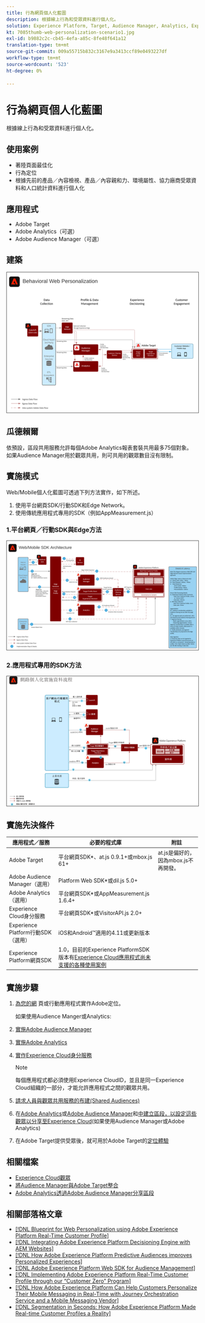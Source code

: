 ```yaml
---
title: 行為網頁個人化藍圖
description: 根據線上行為和受眾資料進行個人化。
solution: Experience Platform, Target, Audience Manager, Analytics, Experience Cloud Services, Data Collection
kt: 7085thumb-web-personalization-scenario1.jpg
exl-id: b9882c2c-cb45-4efa-a85c-8fe48f641a12
translation-type: tm+mt
source-git-commit: 009a55715b832c3167e9a3413ccf89e0493227df
workflow-type: tm+mt
source-wordcount: '523'
ht-degree: 0%

---
```


# 行為網頁個人化藍圖

根據線上行為和受眾資料進行個人化。

## 使用案例

* 著陸頁面最佳化
* 行為定位
* 根據先前的產品／內容檢視、產品／內容親和力、環境屬性、協力廠商受眾資料和人口統計資料進行個人化

## 應用程式

* Adobe Target
* Adobe Analytics（可選）
* Adobe Audience Manager（可選）

## 建築

<img src="assets/personalization.svg" alt="行為網站個人化藍圖的參考架構" style="border:1px solid #4a4a4a" />


## 瓜德賴爾

依預設，區段共用服務允許每個Adobe Analytics報表套裝共用最多75個對象。 如果Audience Manager用於觀眾共用，則可共用的觀眾數目沒有限制。 

## 實施模式

Web/Mobile個人化藍圖可透過下列方法實作，如下所述。

1. 使用平台網頁SDK/行動SDK和Edge Network。
1. 使用傳統應用程式專用的SDK（例如AppMeasurement.js）

### 1.平台網頁／行動SDK與Edge方法

<img src="assets/websdkflow.svg" alt="平台網頁SDK/行動SDK與Edge網路方法的參考架構" style="border:1px solid #4a4a4a" />

### 2.應用程式專用的SDK方法

<img src="assets/appsdkflow.png" alt="應用程式專用SDK方法的參考架構" style="border:1px solid #4a4a4a" />




## 實施先決條件

| 應用程式／服務 | 必要的程式庫 | 附註 |
|---|---|---|
| Adobe Target | 平台網頁SDK*、at.js 0.9.1+或mbox.js 61+ | at.js是偏好的，因為mbox.js不再開發。 |
| Adobe Audience Manager（選用） | Platform Web SDK*或dil.js 5.0+ |  |
| Adobe Analytics（選用） | 平台網頁SDK*或AppMeasurement.js 1.6.4+ |  |
| Experience Cloud身分服務 | 平台網頁SDK*或VisitorAPI.js 2.0+ |  |
| Experience Platform行動SDK（選用） | iOS和Android™適用的4.11或更新版本 |  |
| Experience Platform網頁SDK | 1.0，目前的Experience PlatformSDK版本有[Experience Cloud應用程式尚未支援的各種使用案例](https://github.com/adobe/alloy/projects/5) |  |

## 實施步驟

1. [為您的網](https://experienceleague.adobe.com/docs/target/using/implement-target/implementing-target.html) 頁或行動應用程式實作Adobe定位。

   如果使用Audience Manger或Analytics:

1. [實施Adobe Audience Manager](https://experienceleague.adobe.com/docs/audience-manager/user-guide/implementation-integration-guides/implement-audience-manager.html)
1. [實施Adobe Analytics](https://experienceleague.adobe.com/docs/analytics/implementation/home.html)
1. [實作Experience Cloud身分服務](https://experienceleague.adobe.com/docs/id-service/using/implementation/implementation-guides.html)

   >[!NOTE]
   >
   >每個應用程式都必須使用Experience CloudID，並且是同一Experience Cloud組織的一部分，才能允許應用程式之間的觀眾共用。

1. [請求人員與觀眾共用服務的布建(Shared Audiences)](https://www.adobe.com/go/audiences)
1. 在[Adobe Analytics](https://experienceleague.adobe.com/docs/analytics/components/segmentation/segmentation-workflow/seg-build.html)或[Adobe Audience Manager](https://experienceleague.adobe.com/docs/audience-manager/user-guide/features/segments/segment-builder.html)和[中建立區段，以設定這些觀眾以分享至Experience Cloud](https://experienceleague.adobe.com/docs/analytics/components/segmentation/segmentation-workflow/seg-publish.html)(如果使用Audience Manager或Adobe Analytics)
1. 在Adobe Target提供受眾後，就可用於Adobe Target的[定位體驗](https://experienceleague.adobe.com/docs/target/using/audiences/target.html)

## 相關檔案

* [Experience Cloud觀眾](https://experienceleague.adobe.com/docs/core-services/interface/audiences/audience-library.html)
* [將Audience Manager與Adobe Target整合](https://experienceleague.adobe.com/docs/audience-manager/user-guide/implementation-integration-guides/integration-other-solutions/aam-target-integration.html)
* [Adobe Analytics透過Adobe Audience Manager分享區段](https://experienceleague.adobe.com/docs/analytics/components/segmentation/segmentation-workflow/seg-publish.html)


## 相關部落格文章

* [[!DNL Blueprint for Web Personalization using Adobe Experience Platform Real-Time Customer Profile]](https://medium.com/adobetech/blueprint-for-web-personalization-using-adobe-experience-platform-real-time-customer-profile-fef2ce7a4b2f)
* [[!DNL Integrating Adobe Experience Platform Decisioning Engine with AEM Websites]](https://jaeness.medium.com/integrating-adobe-experience-platform-decisioning-engine-with-aem-websites-9c222acd12e2)
* [[!DNL How Adobe Experience Platform Predictive Audiences improves Personalized Experiences]](https://medium.com/adobetech/how-adobe-experience-platform-predictive-audiences-improves-personalized-experiences-1f75a60cb7a3)
* [[!DNL Adobe Experience Platform Web SDK for Audience Management]](https://medium.com/adobetech/adobe-experience-platform-web-sdk-for-audience-management-751fa6d063bc)
* [[!DNL Implementing Adobe Experience Platform Real-Time Customer Profile through our “Customer Zero” Program]](https://medium.com/adobetech/implementing-adobe-experience-platform-real-time-customer-profile-through-our-customer-zero-32e7cd952896)
* [[!DNL How Adobe Experience Platform Can Help Customers Personalize Their Mobile Messaging in Real-Time with Journey Orchestration Service and a Mobile Messaging Vendor]](https://medium.com/adobetech/how-adobe-experience-platform-helped-a-client-personalize-their-mobile-messaging-in-real-time-with-7d634aefa098)
* [[!DNL Segmentation in Seconds: How Adobe Experience Platform Made Real-time Customer Profiles a Reality]](https://medium.com/adobetech/segmentation-in-seconds-how-adobe-experience-platform-made-real-time-customer-profiles-a-reality-a7a8552b0847)
